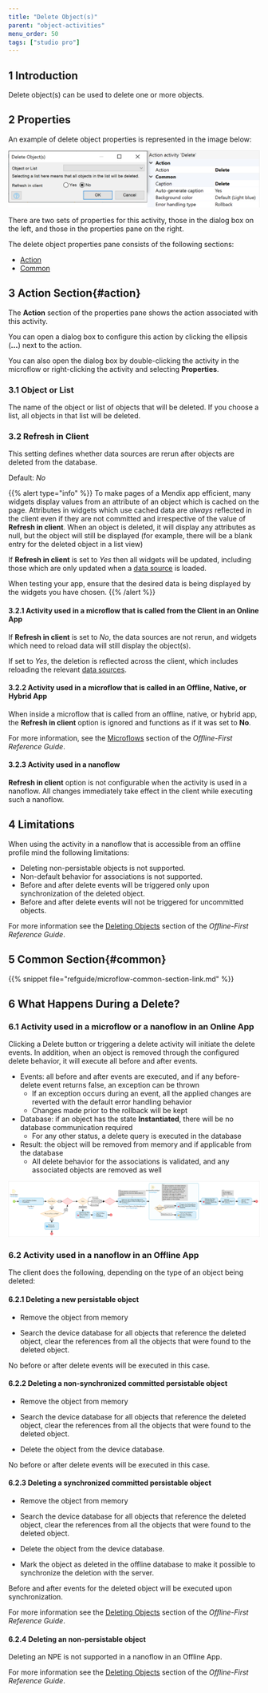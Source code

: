 ```yaml
---
title: "Delete Object(s)"
parent: "object-activities"
menu_order: 50
tags: ["studio pro"]
---
```


## 1 Introduction

Delete object(s) can be used to delete one or more objects.

## 2 Properties

An example of delete object properties is represented in the image below:

![delete object properties](attachments/object-activities/delete-properties.png)

There are two sets of properties for this activity, those in the dialog box on the left, and those in the properties pane on the right.

The delete object properties pane consists of the following sections:

* [Action](#action)
* [Common](#common)

## 3 Action Section{#action}

The **Action** section of the properties pane shows the action associated with this activity.

You can open a dialog box to configure this action by clicking the ellipsis (**…**) next to the action.

You can also open the dialog box by double-clicking the activity in the microflow or right-clicking the activity and selecting **Properties**.

### 3.1 Object or List

The name of the object or list of objects that will be deleted. If you choose a list, all objects in that list will be deleted.

### 3.2 Refresh in Client

This setting defines whether data sources are rerun after objects are deleted from the database.

Default: *No*

{{% alert type="info" %}}
To make pages of a Mendix app efficient, many widgets display values from an attribute of an object which is cached on the page. Attributes in widgets which use cached data are *always* reflected in the client even if they are not committed and irrespective of the value of **Refresh in client**. When an object is deleted, it will display any attributes as null, but the object will still be displayed (for example, there will be a blank entry for the deleted object in a list view) 

If **Refresh in client** is set to *Yes* then all widgets will be updated, including those which are only updated when a [data source](data-sources) is loaded. 

When testing your app, ensure that the desired data is being displayed by the widgets you have chosen.
{{% /alert %}}

#### 3.2.1 Activity used in a microflow that is called from the Client in an Online App

If **Refresh in client** is set to *No*, the data sources are not rerun, and widgets which need to reload data will still display the object(s).

If set to *Yes*, the deletion is reflected across the client, which includes reloading the relevant [data sources](data-sources).

#### 3.2.2 Activity used in a microflow that is called in an Offline, Native, or Hybrid App

When inside a microflow that is called from an offline, native, or hybrid app, the **Refresh in client** option is ignored and functions as if it was set to **No**.

For more information, see the [Microflows](offline-first#microflows) section of the *Offline-First Reference Guide*.

#### 3.2.3 Activity used in a nanoflow

**Refresh in client** option is not configurable when the activity is used in a nanoflow.
All changes immediately take effect in the client while executing such a nanoflow.

## 4 Limitations

When using the activity in a nanoflow that is accessible from an offline profile mind the following limitations:

* Deleting non-persistable objects is not supported.
* Non-default behavior for associations is not supported.
* Before and after delete events will be triggered only upon synchronization of the deleted object.
* Before and after delete events will not be triggered for uncommitted objects.

For more information see the [Deleting Objects](/refguide/offline-first#deleting-objects) section of the *Offline-First Reference Guide*.

## 5 Common Section{#common}

{{% snippet file="refguide/microflow-common-section-link.md" %}}

## 6 What Happens During a Delete?

### 6.1 Activity used in a microflow or a nanoflow in an Online App

Clicking a Delete button or triggering a delete activity will initiate the delete events. In addition, when an object is removed through the configured delete behavior, it will execute all before and after events.

* Events: all before and after events are executed, and if any before-delete event returns false, an exception can be thrown
	* If an exception occurs during an event, all the applied changes are reverted with the default error handling behavior
	* Changes made prior to the rollback will be kept
* Database: if an object has the state **Instantiated**, there will be no database communication required
	* For any other status, a delete query is executed in the database
* Result: the object will be removed from memory and if applicable from the database
	* All delete behavior for the associations is validated, and any associated objects are removed as well

![](attachments/object-activities/18582171.png)

### 6.2 Activity used in a nanoflow in an Offline App

The client does the following, depending on the type of an object being deleted:

#### 6.2.1 Deleting a new persistable object

* Remove the object from memory

* Search the device database for all objects that reference the deleted object, 
clear the references from all the objects that were found to the deleted object.

No before or after delete events will be executed in this case.

#### 6.2.2 Deleting a non-synchronized committed persistable object

* Remove the object from memory

* Search the device database for all objects that reference the deleted object,
  clear the references from all the objects that were found to the deleted object.
  
* Delete the object from the device database.

No before or after delete events will be executed in this case.

#### 6.2.3 Deleting a synchronized committed persistable object

* Remove the object from memory

* Search the device database for all objects that reference the deleted object,
  clear the references from all the objects that were found to the deleted object.

* Delete the object from the device database.

* Mark the object as deleted in the offline database to make it possible to synchronize the deletion with the server.

Before and after events for the deleted object will be executed upon synchronization.

For more information see the [Deleting Objects](/refguide/offline-first#deleting-objects) section of the *Offline-First Reference Guide*.

#### 6.2.4 Deleting an non-persistable object

Deleting an NPE is not supported in a nanoflow in an Offline App.

For more information see the [Deleting Objects](/refguide/offline-first#deleting-objects) section of the *Offline-First Reference Guide*.
